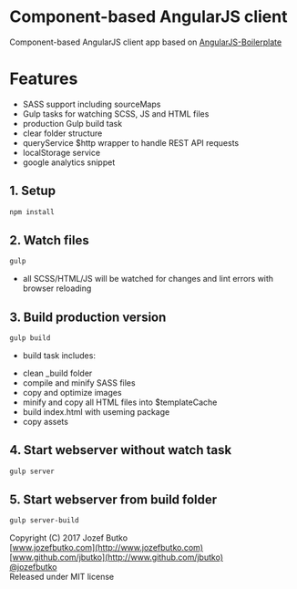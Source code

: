 # Component-based AngularJS client
Component-based AngularJS client app based on [AngularJS-Boilerplate](https://github.com/jbutko/AngularJS-Boilerplate)

# Features
* SASS support including sourceMaps
* Gulp tasks for watching SCSS, JS and HTML files
* production Gulp build task
* clear folder structure
* queryService $http wrapper to handle REST API requests
* localStorage service
* google analytics snippet

## 1. Setup
```bash
npm install
```

## 2. Watch files
```bash
gulp
```
- all SCSS/HTML/JS will be watched for changes and lint errors with browser reloading

## 3. Build production version
```bash
gulp build
```
- build task includes:
* clean _build folder
* compile and minify SASS files
* copy and optimize images
* minify and copy all HTML files into $templateCache
* build index.html with useming package
* copy assets

## 4. Start webserver without watch task
```bash
gulp server
```

## 5. Start webserver from build folder
```bash
gulp server-build
```

Copyright (C) 2017 Jozef Butko<br>
[www.jozefbutko.com](http://www.jozefbutko.com)<br>
[www.github.com/jbutko](http://www.github.com/jbutko)<br>
[@jozefbutko](http://www.twitter.com/jozefbutko)<br>
Released under MIT license
